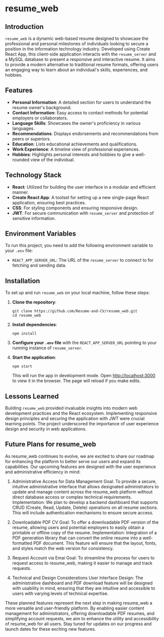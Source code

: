 # resume_web


## Introduction

`resume_web` is a dynamic web-based resume designed to showcase the professional and personal milestones of individuals looking to secure a position in the information technology industry. Developed using Create React App, this client-side application interacts with the `resume_server` and a MySQL database to present a responsive and interactive resume. It aims to provide a modern alternative to traditional resume formats, offering users an engaging way to learn about an individual's skills, experiences, and hobbies.


## Features

- **Personal Information**: A detailed section for users to understand the resume owner's background.
- **Contact Information**: Easy access to contact methods for potential employers or collaborators.
- **Language Skills**: Showcases the owner's proficiency in various languages.
- **Recommendations**: Displays endorsements and recommendations from peers or superiors.
- **Education**: Lists educational achievements and qualifications.
- **Work Experience**: A timeline view of professional experiences.
- **Hobbies**: Highlights personal interests and hobbies to give a well-rounded view of the individual.


## Technology Stack

- **React**: Utilized for building the user interface in a modular and efficient manner.
- **Create React App**: A toolset for setting up a new single-page React application, ensuring best practices.
- **CSS**: For styling components and ensuring responsive design.
- **JWT**: For secure communication with `resume_server` and protection of sensitive information.


## Environment Variables

To run this project, you need to add the following environment variable to your `.env` file:

- `REACT_APP_SERVER_URL`: The URL of the `resume_server` to connect to for fetching and sending data.


## Installation

To set up and run `resume_web` on your local machine, follow these steps:

1. **Clone the repository**:
   ```
   git clone https://github.com/Resume-and-CV/resume_web.git
   cd resume_web
   ```

2. **Install dependencies**:
   ```
   npm install
   ```

3. **Configure your `.env` file** with the `REACT_APP_SERVER_URL` pointing to your running instance of `resume_server`.

4. **Start the application**:
   ```
   npm start
   ```

   This will run the app in development mode. Open [http://localhost:3000](http://localhost:3000) to view it in the browser. The page will reload if you make edits.


## Lessons Learned

Building `resume_web` provided invaluable insights into modern web development practices and the React ecosystem. Implementing responsive design principles and securing the application with JWT were crucial learning points. The project underscored the importance of user experience design and security in web applications.


## Future Plans for resume_web

As resume_web continues to evolve, we are excited to share our roadmap for enhancing the platform to better serve our users and expand its capabilities. Our upcoming features are designed with the user experience and administrative efficiency in mind:

1. Administrative Access for Data Management
Goal: To provide a secure, intuitive administrative interface that allows designated administrators to update and manage content across the resume_web platform without direct database access or complex technical requirements.
Implementation: We plan to develop a backend dashboard that supports CRUD (Create, Read, Update, Delete) operations on all resume sections. This will include authentication mechanisms to ensure secure access.

2. Downloadable PDF CV
Goal: To offer a downloadable PDF version of the resume, allowing users and potential employers to easily obtain a printable or offline copy of the resume.
Implementation: Integration of a PDF generation library that can convert the online resume into a well-formatted PDF document. This feature will ensure that the layout, fonts, and styles match the web version for consistency.

3. Request Account via Emai
Goal: To streamline the process for users to request access to resume_web, making it easier to manage and track requests.

4. Technical and Design Considerations
User Interface Design: The administrative dashboard and PDF download feature will be designed with usability in mind, ensuring that they are intuitive and accessible to users with varying levels of technical expertise.


These planned features represent the next step in making resume_web a more versatile and user-friendly platform. By enabling easier content management for administrators, offering downloadable PDF resumes, and simplifying account requests, we aim to enhance the utility and accessibility of resume_web for all users. Stay tuned for updates on our progress and launch dates for these exciting new features.













